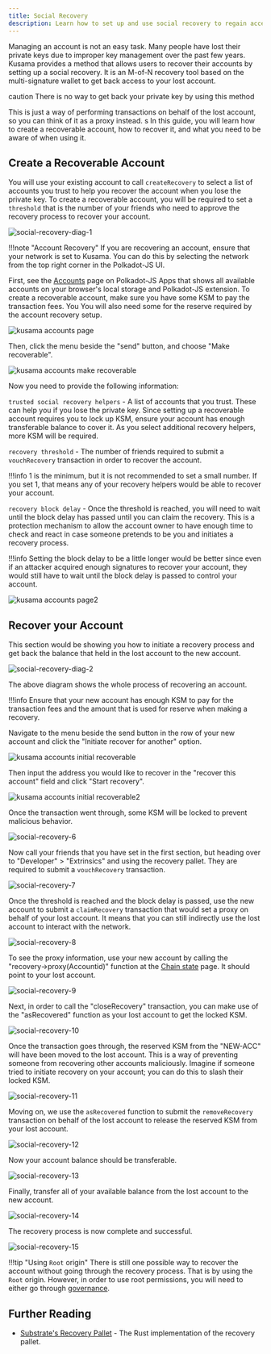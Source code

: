 ```yaml
---
title: Social Recovery
description: Learn how to set up and use social recovery to regain access to lost accounts on the Kusama network.
---
```


Managing an account is not an easy task. Many people have lost their private keys due to improper
key management over the past few years. Kusama provides a method that allows users to recover their
accounts by setting up a social recovery. It is an M-of-N recovery tool based on the multi-signature
wallet to get back access to your lost account.

caution There is no way to get back your private key by using this method

This is just a way of performing transactions on behalf of the lost account, so you can think of it
as a proxy instead.
s
In this guide, you will learn how to create a recoverable account, how to recover it, and what you
need to be aware of when using it.

## Create a Recoverable Account

You will use your existing account to call `createRecovery` to select a list of accounts you trust
to help you recover the account when you lose the private key. To create a recoverable account, you
will be required to set a `threshold` that is the number of your friends who need to approve the
recovery process to recover your account.

![social-recovery-diag-1](../assets/recovery/social-recovery-diag-1.png)

!!!note "Account Recovery"
    If you are recovering an account, ensure that your network is set to Kusama. You can do this by selecting the network from the top right corner in the Polkadot-JS UI.

First, see the [Accounts](https://polkadot.js.org/apps/#/accounts) page on Polkadot-JS Apps that
shows all available accounts on your browser's local storage and Polkadot-JS extension. To create a
recoverable account, make sure you have some KSM to pay the transaction fees. You You will also need
some for the reserve required by the account recovery setup.

![kusama accounts page](../assets/kusama/kusama_social_recovery_accounts_page.png)

Then, click the menu beside the "send" button, and choose "Make recoverable".

![kusama accounts make recoverable](../assets/kusama/kusama_make_recoverable.png)

Now you need to provide the following information:

`trusted social recovery helpers` - A list of accounts that you trust. These can help you if you
lose the private key. Since setting up a recoverable account requires you to lock up KSM, ensure
your account has enough transferable balance to cover it. As you select additional recovery helpers,
more KSM will be required.

`recovery threshold` - The number of friends required to submit a `vouchRecovery` transaction in
order to recover the account.

!!!info
    1 is the minimum, but it is not recommended to set a small number. If you set 1, that means any of
    your recovery helpers would be able to recover your account.



`recovery block delay` - Once the threshold is reached, you will need to wait until the block delay
has passed until you can claim the recovery. This is a protection mechanism to allow the account
owner to have enough time to check and react in case someone pretends to be you and initiates a
recovery process.

!!!info
    Setting the block delay to be a little longer would be better since even if an attacker acquired enough signatures to recover your account, they would still have to wait until the block delay is passed to control your account.

![kusama accounts page2](../assets/kusama/kusama_make_account_recoverable.png)

## Recover your Account

This section would be showing you how to initiate a recovery process and get back the balance that
held in the lost account to the new account.

![social-recovery-diag-2](../assets/recovery/social-recovery-diag-2.png)

The above diagram shows the whole process of recovering an account.

!!!info
    Ensure that your new account has enough KSM to pay for the transaction fees and the amount that is
    used for reserve when making a recovery.

Navigate to the menu beside the send button in the row of your new account and click the "Initiate
recover for another" option.

![kusama accounts initial recoverable](../assets/kusama/kusama_make_recoverable.png)

Then input the address you would like to recover in the "recover this account" field and click
"Start recovery".

![kusama accounts initial recoverable2](../assets/kusama/kusama_make_account_initial.png)

Once the transaction went through, some KSM will be locked to prevent malicious behavior.

![social-recovery-6](../assets/recovery/social-recovery-6.png)

Now call your friends that you have set in the first section, but heading over to "Developer" >
"Extrinsics" and using the recovery pallet. They are required to submit a `vouchRecovery`
transaction.

![social-recovery-7](../assets/recovery/social-recovery-7.png)

Once the threshold is reached and the block delay is passed, use the new account to submit a
`claimRecovery` transaction that would set a proxy on behalf of your lost account. It means that you
can still indirectly use the lost account to interact with the network.

![social-recovery-8](../assets/recovery/social-recovery-8.png)

To see the proxy information, use your new account by calling the "recovery->proxy(Accountid)"
function at the [Chain state](https://polkadot.js.org/apps/#/chainstate) page. It should point to
your lost account.

![social-recovery-9](../assets/recovery/social-recovery-9.png)

Next, in order to call the "closeRecovery" transaction, you can make use of the "asRecovered"
function as your lost account to get the locked KSM.

![social-recovery-10](../assets/recovery/social-recovery-10.png)

Once the transaction goes through, the reserved KSM from the "NEW-ACC" will have been moved to the
lost account. This is a way of preventing someone from recovering other accounts maliciously.
Imagine if someone tried to initiate recovery on your account; you can do this to slash their locked
KSM.

![social-recovery-11](../assets/recovery/social-recovery-11.png)

Moving on, we use the `asRecovered` function to submit the `removeRecovery` transaction on behalf of
the lost account to release the reserved KSM from your lost account.

![social-recovery-12](../assets/recovery/social-recovery-12.png)

Now your account balance should be transferable.

![social-recovery-13](../assets/recovery/social-recovery-13.png)

Finally, transfer all of your available balance from the lost account to the new account.

![social-recovery-14](../assets/recovery/social-recovery-14.png)

The recovery process is now complete and successful.

![social-recovery-15](../assets/recovery/social-recovery-15.png)

!!!tip "Using `Root` origin"
    There is still one possible way to recover the account without going through the recovery process. That is by using the `Root` origin. However, in order to use root permissions, you will need to either go through [governance](../learn/learn-polkadot-opengov.md).

## Further Reading

- [Substrate's Recovery Pallet](https://github.com/paritytech/polkadot-sdk/blob/master/substrate/frame/recovery/src/lib.rs) -
  The Rust implementation of the recovery pallet.
